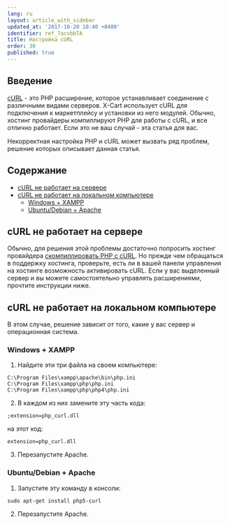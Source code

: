 ```yaml
---
lang: ru
layout: article_with_sidebar
updated_at: '2017-10-20 10:40 +0400'
identifier: ref_7acvbbTA
title: Настройка cURL
order: 30
published: true
---
```

## Введение

[cURL](http://www.php.net/manual/en/intro.curl.php) - это PHP расширение, которое устанавливает соединение с различными видами серверов. X-Cart использует cURL для подключения к маркетплейсу и установки из него модулей. Обычно, хостинг провайдеры компиллируют PHP для работы с cURL, и все отлично работает. Если это не ваш случай - эта статья для вас. 

Некорректная настройка PHP и cURL может вызвать ряд проблем, решение которых описывает данная статья.

## Содержание

*   [cURL не работает на сервере](#curl----)
*   [cURL не работает на локальном компьютере](#curl-----)
    *   [Windows + XAMPP](#windows--xampp)
    *   [Ubuntu/Debian + Apache](#ubuntudebian--apache)
    
## cURL не работает на сервере

Обычно, для решения этой проблемы достаточно попросить хостинг провайдера [скомпиллировать PHP с cURL](http://php.net/manual/en/curl.installation.php). Но прежде чем обращаться в поддержку хостинга, проверьте, есть ли в вашей панели управления на хостинге возможность активировать cURL. Если у вас выделенный сервер и вы можете самостоятельно управлять расширениями, прочтите инструкции ниже.

## cURL не работает на локальном компьютере

В этом случае, решение зависит от того, какие у вас сервер и операционная система.

### Windows + XAMPP

1. Найдите эти три файла на своем компьютере:

  ```
  C:\Program Files\xampp\apache\bin\php.ini
  C:\Program Files\xampp\php\php.ini
  C:\Program Files\xampp\php\php4\php.ini
  ```
    
2. В каждом из них замените эту часть кода:

  ```
  ;extension=php_curl.dll
  ```
    
  на этот код:
    
  ```
  extension=php_curl.dll
  ```

3. Перезапустите Apache.

### Ubuntu/Debian + Apache

1. Запустите эту команду в консоли:

  ```
  sudo apt-get install php5-curl
  ```
       
2. Перезапустите Apache.

    






